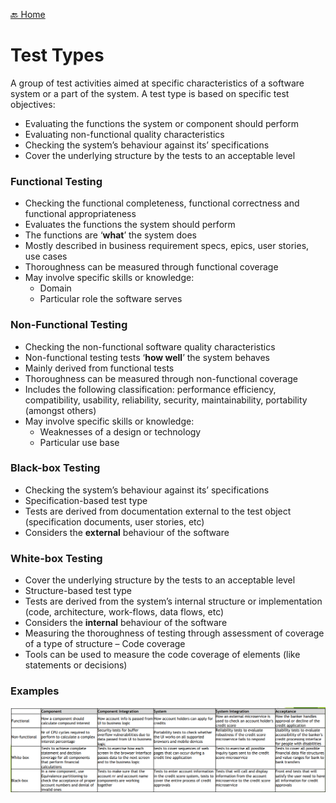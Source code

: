[🔙 Home](../home.md)



# Test Types
A group of test activities aimed at specific characteristics of a software system or a part of the system. A test type is based on specific test objectives:
* Evaluating the functions the system or component should perform
* Evaluating non-functional quality characteristics
* Checking the system’s behaviour against its’ specifications
* Cover the underlying structure by the tests to an acceptable level

### Functional Testing
* Checking the functional completeness, functional correctness and functional appropriateness
* Evaluates the functions the system should perform
* The functions are ‘**what**’ the system does 
* Mostly described in business requirement specs, epics, user stories, use cases
* Thoroughness can be measured through functional coverage
* May involve specific skills or knowledge:
  * Domain
  * Particular role the software serves

### Non-Functional Testing
* Checking the non-functional software quality characteristics
* Non-functional testing tests ‘**how well**’ the system behaves
* Mainly derived from functional tests
* Thoroughness can be measured through non-functional coverage
* Includes the following classification: performance efficiency, compatibility, usability, reliability, security, maintainability, portability (amongst others)
* May involve specific skills or knowledge:
  * Weaknesses of a design or technology
  * Particular use base

### Black-box Testing
* Checking the system’s behaviour against its’ specifications
* Specification-based test type
* Tests are derived from documentation external to the test object (specification documents, user stories, etc)
* Considers the **external** behaviour of the software

### White-box Testing
* Cover the underlying structure by the tests to an acceptable level
* Structure-based test type
* Tests are derived from the system’s internal structure or implementation (code, architecture, work-flows, data flows, etc)
* Considers the **internal** behaviour of the software
* Measuring the thoroughness of testing through assessment of coverage of a type of structure – Code coverage
* Tools can be used to measure the code coverage of elements (like statements or decisions)

### Examples
![image20.png](assets/image20.png)